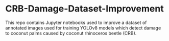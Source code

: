 # CRB-Damage-Dataset-Improvement

This repo contains Jupyter notebooks used to improve a dataset of annotated images used for training
YOLOv8 models which detect damage to coconut palms caused by coconut rhinoceros beetle (CRB).   
